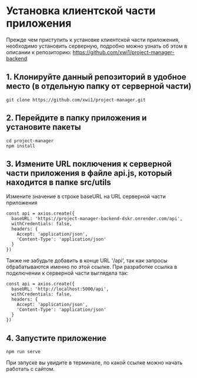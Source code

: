 # Установка клиентской части приложения
Прежде чем приступить к установке клиентской части приложения, необходимо установить серверную, подробно можно узнать об этом в описании к репозиторию: https://github.com/xwi1/project-manager-backend

## 1. Клонируйте данный репозиторий в удобное место (в отдельную папку от серверной части)
```
git clone https://github.com/xwi1/project-manager.git
```

## 2. Перейдите в папку приложения и установите пакеты
```
cd project-manager
npm install
```

## 3. Измените URL поключения к серверной части приложения в файле api.js, который находится в папке src/utils
Измените значение в строке baseURL на URL серверной части приложения
```
const api = axios.create({
  baseURL: 'https://project-manager-backend-dskr.onrender.com/api',
  withCredentials: false,
  headers: {
    Accept: 'application/json',
    'Content-Type': 'application/json'
  }
})
```
Также не забудьте добавить в конце URL '/api', так как запросы обрабатываются именно по этой ссылке.
При разработке ссылка в подключении к серверной части выглядела так:
```
const api = axios.create({
  baseURL: 'http://localhost:5000/api',
  withCredentials: false,
  headers: {
    Accept: 'application/json',
    'Content-Type': 'application/json'
  }
})
```

## 4. Запустите приложение
```
npm run serve
```
При запуске вы увидите в терминале, по какой ссылке можно начать работать с сайтом.
